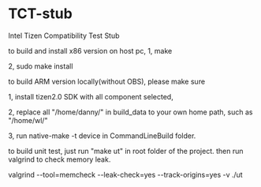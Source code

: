 TCT-stub
========

Intel Tizen Compatibility Test Stub

to build and install x86 version on host pc,
1, make

2, sudo make install



to build ARM version locally(without OBS), please make sure 

1, install tizen2.0 SDK with all component selected, 

2, replace all "/home/danny/" in build_data to your own home path, such as "/home/wl/"

3, run native-make -t device in CommandLineBuild folder.


to build unit test, just run "make ut" in root folder of the project. then run valgrind to check memory leak.

valgrind --tool=memcheck --leak-check=yes --track-origins=yes -v ./ut